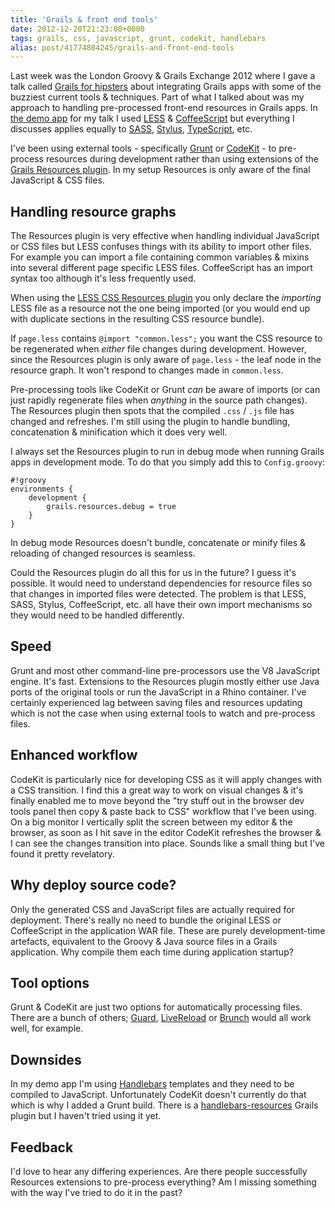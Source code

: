 ```yaml
---
title: 'Grails & front end tools'
date: 2012-12-20T21:23:00+0000
tags: grails, css, javascript, grunt, codekit, handlebars
alias: post/41774804245/grails-and-front-end-tools
---
```


Last week was the London Groovy & Grails Exchange 2012 where I gave a talk called [Grails for hipsters][grailsforhipsters] about integrating Grails apps with some of the buzziest current tools & techniques. Part of what I talked about was my approach to handling pre-processed front-end resources in Grails apps. In [the demo app][hipsteroid] for my talk I used [LESS][less] & [CoffeeScript][coffeescript] but everything I discusses applies equally to [SASS][sass], [Stylus][stylus], [TypeScript][typescript], etc.

I've been using external tools - specifically [Grunt][grunt] or [CodeKit][codekit] - to pre-process resources during development rather than using extensions of the [Grails Resources plugin][resources]. In my setup Resources is only aware of the final JavaScript & CSS files.

<!-- more -->

## Handling resource graphs

The Resources plugin is very effective when handling individual JavaScript or CSS files but LESS confuses things with its ability to import other files. For example you can import a file containing common variables & mixins into several different page specific LESS files. CoffeeScript has an import syntax too although it's less frequently used.

When using the [LESS CSS Resources plugin][lesscssresources] you only declare the *importing* LESS file as a resource not the one being imported (or you would end up with duplicate sections in the resulting CSS resource bundle).

If `page.less` contains `@import "common.less";` you want the CSS resource to be regenerated when *either* file changes during development. However, since the Resources plugin is only aware of `page.less` - the leaf node in the resource graph. It won't respond to changes made in `common.less`.

Pre-processing tools like CodeKit or Grunt *can* be aware of imports (or can just rapidly regenerate files when *anything* in the source path changes). The Resources plugin then spots that the compiled `.css` / `.js` file has changed and refreshes. I'm still using the plugin to handle bundling, concatenation & minification which it does very well.

I always set the Resources plugin to run in debug mode when running Grails apps in development mode. To do that you simply add this to `Config.groovy`:

	#!groovy
	environments {
		development {
			grails.resources.debug = true
		}
	}

In debug mode Resources doesn't bundle, concatenate or minify files & reloading of changed resources is seamless.

Could the Resources plugin do all this for us in the future? I guess it's possible. It would need to understand dependencies for resource files so that changes in imported files were detected. The problem is that LESS, SASS, Stylus, CoffeeScript, etc. all have their own import mechanisms so they would need to be handled differently.

## Speed

Grunt and most other command-line pre-processors use the V8 JavaScript engine. It's fast. Extensions to the Resources plugin mostly either use Java ports of the original tools or run the JavaScript in a Rhino container. I've certainly experienced lag between saving files and resources updating which is not the case when using external tools to watch and pre-process files.

## Enhanced workflow

CodeKit is particularly nice for developing CSS as it will apply changes with a CSS transition. I find this a great way to work on visual changes & it's finally enabled me to move beyond the "try stuff out in the browser dev tools panel then copy & paste back to CSS" workflow that I've been using. On a big monitor I vertically split the screen between my editor & the browser, as soon as I hit save in the editor CodeKit refreshes the browser & I can see the changes transition into place. Sounds like a small thing but I've found it pretty revelatory.

## Why deploy source code?

Only the generated CSS and JavaScript files are actually required for deployment. There's really no need to bundle the original LESS or CoffeeScript in the application WAR file. These are purely development-time artefacts, equivalent to the Groovy & Java source files in a Grails application. Why compile them each time during application startup?

## Tool options

Grunt & CodeKit are just two options for automatically processing files. There are a bunch of others; [Guard][guard], [LiveReload][livereload] or [Brunch][brunch] would all work well, for example.

## Downsides

In my demo app I'm using [Handlebars][handlebars] templates and they need to be compiled to JavaScript. Unfortunately CodeKit doesn't currently do that which is why I added a Grunt build. There is a [handlebars-resources][handlebarsresources] Grails plugin but I haven't tried using it yet.

## Feedback

I'd love to hear any differing experiences. Are there people successfully Resources extensions to pre-process everything? Am I missing something with the way I've tried to do it in the past?

[brunch]:http://brunch.io/
[cachedresources]:http://grails.org/plugin/cached-resources
[codekit]:http://incident57.com/codekit/
[coffeescript]:http://coffeescript.org/
[commonjs]:http://www.commonjs.org/
[es6modules]:http://addyosmani.com/blog/ecmascript-6-resources-for-the-curious-javascripter/
[grailsforhipsters]:http://skillsmatter.com/podcast/groovy-grails/grails-for-hipsters
[grunt]:http://gruntjs.com/
[guard]:http://rubydoc.info/gems/guard/frames
[handlebars]:http://handlebarsjs.com/
[handlebarsresources]:http://grails.org/plugin/handlebars-resources
[hipsteroid]:http://git.io/hipsteroid
[less]:http://lesscss.org/
[lesscssresources]:http://grails.org/plugin/lesscss-resources
[livereload]:http://livereload.com/
[requirejs]:http://requirejs.org/
[resources]:http://grails.org/plugin/resources
[sass]:http://sass-lang.com/
[stylus]:http://learnboost.github.com/stylus/
[typescript]:http://www.typescriptlang.org/

